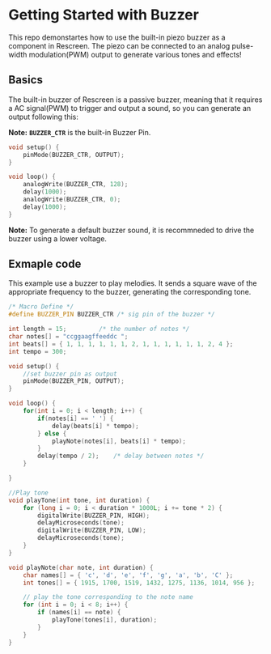 # Getting Started with Buzzer

This repo demonstartes how to use the built-in piezo buzzer as a component in Rescreen. The piezo can be connected to an analog pulse-width modulation(PWM) output to generate various tones and effects!

## Basics

The built-in buzzer of Rescreen is a passive buzzer, meaning that it requires a AC signal(PWM) to trigger and output a sound, so you can generate an output following this:

**Note:** **`BUZZER_CTR`** is the built-in Buzzer Pin.

```cpp
void setup() {
    pinMode(BUZZER_CTR, OUTPUT);
}

void loop() {
    analogWrite(BUZZER_CTR, 128);
    delay(1000);
    analogWrite(BUZZER_CTR, 0);
    delay(1000);
}
```

**Note:** To generate a default buzzer sound, it is recommneded to drive the buzzer using a lower voltage.

## Exmaple code

This example use a buzzer to play melodies. It sends a square wave of the appropriate frequency to the buzzer, generating the corresponding tone.

```cpp
/* Macro Define */
#define BUZZER_PIN BUZZER_CTR /* sig pin of the buzzer */

int length = 15;         /* the number of notes */
char notes[] = "ccggaagffeeddc ";
int beats[] = { 1, 1, 1, 1, 1, 1, 2, 1, 1, 1, 1, 1, 1, 2, 4 };
int tempo = 300;

void setup() {
    //set buzzer pin as output
    pinMode(BUZZER_PIN, OUTPUT);
}

void loop() {
    for(int i = 0; i < length; i++) {
        if(notes[i] == ' ') {
            delay(beats[i] * tempo);
        } else {
            playNote(notes[i], beats[i] * tempo);
        }
        delay(tempo / 2);    /* delay between notes */
    }

}

//Play tone
void playTone(int tone, int duration) {
    for (long i = 0; i < duration * 1000L; i += tone * 2) {
        digitalWrite(BUZZER_PIN, HIGH);
        delayMicroseconds(tone);
        digitalWrite(BUZZER_PIN, LOW);
        delayMicroseconds(tone);
    }
}

void playNote(char note, int duration) {
    char names[] = { 'c', 'd', 'e', 'f', 'g', 'a', 'b', 'C' };
    int tones[] = { 1915, 1700, 1519, 1432, 1275, 1136, 1014, 956 };

    // play the tone corresponding to the note name
    for (int i = 0; i < 8; i++) {
        if (names[i] == note) {
            playTone(tones[i], duration);
        }
    }
}
```

